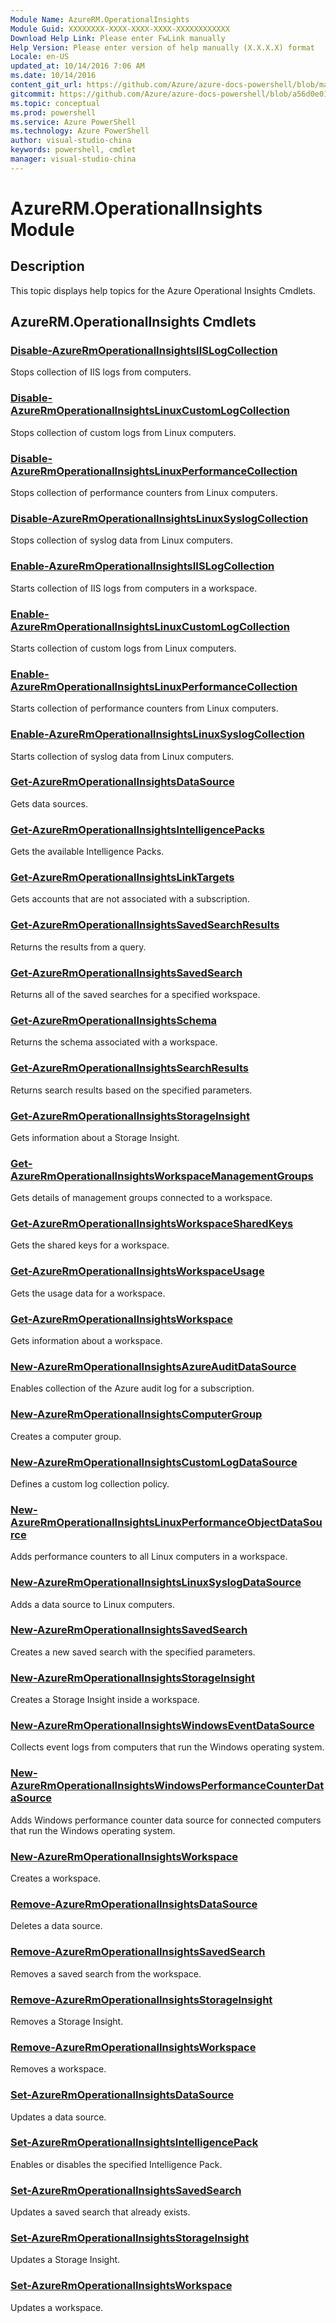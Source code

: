 ```yaml
---
Module Name: AzureRM.OperationalInsights
Module Guid: XXXXXXXX-XXXX-XXXX-XXXX-XXXXXXXXXXXX
Download Help Link: Please enter FwLink manually
Help Version: Please enter version of help manually (X.X.X.X) format
Locale: en-US
updated_at: 10/14/2016 7:06 AM
ms.date: 10/14/2016
content_git_url: https://github.com/Azure/azure-docs-powershell/blob/master/azureps-cmdlets-docs/ResourceManager/AzureRM.OperationalInsights/v2.0/CmdletMDs/AzureRM.OperationalInsights.md
gitcommit: https://github.com/Azure/azure-docs-powershell/blob/a56d0e01e65c2c33aa2af13dd29addc94ead6e88/azureps-cmdlets-docs/ResourceManager/AzureRM.OperationalInsights/v2.0/CmdletMDs/AzureRM.OperationalInsights.md
ms.topic: conceptual
ms.prod: powershell
ms.service: Azure PowerShell
ms.technology: Azure PowerShell
author: visual-studio-china
keywords: powershell, cmdlet
manager: visual-studio-china
---
```


# AzureRM.OperationalInsights Module
## Description
This topic displays help topics for the Azure Operational Insights Cmdlets.

## AzureRM.OperationalInsights Cmdlets
### [Disable-AzureRmOperationalInsightsIISLogCollection](Disable-AzureRmOperationalInsightsIISLogCollection.md)
Stops collection of IIS logs from computers.


### [Disable-AzureRmOperationalInsightsLinuxCustomLogCollection](Disable-AzureRmOperationalInsightsLinuxCustomLogCollection.md)
Stops collection of custom logs from Linux computers.


### [Disable-AzureRmOperationalInsightsLinuxPerformanceCollection](Disable-AzureRmOperationalInsightsLinuxPerformanceCollection.md)
Stops collection of performance counters from Linux computers.


### [Disable-AzureRmOperationalInsightsLinuxSyslogCollection](Disable-AzureRmOperationalInsightsLinuxSyslogCollection.md)
Stops collection of syslog data from Linux computers.


### [Enable-AzureRmOperationalInsightsIISLogCollection](Enable-AzureRmOperationalInsightsIISLogCollection.md)
Starts collection of IIS logs from computers in a workspace.


### [Enable-AzureRmOperationalInsightsLinuxCustomLogCollection](Enable-AzureRmOperationalInsightsLinuxCustomLogCollection.md)
Starts collection of custom logs from Linux computers.


### [Enable-AzureRmOperationalInsightsLinuxPerformanceCollection](Enable-AzureRmOperationalInsightsLinuxPerformanceCollection.md)
Starts collection of performance counters from Linux computers.


### [Enable-AzureRmOperationalInsightsLinuxSyslogCollection](Enable-AzureRmOperationalInsightsLinuxSyslogCollection.md)
Starts collection of syslog data from Linux computers.


### [Get-AzureRmOperationalInsightsDataSource](Get-AzureRmOperationalInsightsDataSource.md)
Gets data sources.


### [Get-AzureRmOperationalInsightsIntelligencePacks](Get-AzureRmOperationalInsightsIntelligencePacks.md)
Gets the available Intelligence Packs.


### [Get-AzureRmOperationalInsightsLinkTargets](Get-AzureRmOperationalInsightsLinkTargets.md)
Gets accounts that are not associated with a subscription.


### [Get-AzureRmOperationalInsightsSavedSearchResults](Get-AzureRmOperationalInsightsSavedSearchResults.md)
Returns the results from a query.


### [Get-AzureRmOperationalInsightsSavedSearch](Get-AzureRmOperationalInsightsSavedSearch.md)
Returns all of the saved searches for a specified workspace.


### [Get-AzureRmOperationalInsightsSchema](Get-AzureRmOperationalInsightsSchema.md)
Returns the schema associated with a workspace.


### [Get-AzureRmOperationalInsightsSearchResults](Get-AzureRmOperationalInsightsSearchResults.md)
Returns search results based on the specified parameters.


### [Get-AzureRmOperationalInsightsStorageInsight](Get-AzureRmOperationalInsightsStorageInsight.md)
Gets information about a Storage Insight.


### [Get-AzureRmOperationalInsightsWorkspaceManagementGroups](Get-AzureRmOperationalInsightsWorkspaceManagementGroups.md)
Gets details of management groups connected to a workspace.


### [Get-AzureRmOperationalInsightsWorkspaceSharedKeys](Get-AzureRmOperationalInsightsWorkspaceSharedKeys.md)
Gets the shared keys for a workspace.


### [Get-AzureRmOperationalInsightsWorkspaceUsage](Get-AzureRmOperationalInsightsWorkspaceUsage.md)
Gets the usage data for a workspace.


### [Get-AzureRmOperationalInsightsWorkspace](Get-AzureRmOperationalInsightsWorkspace.md)
Gets information about a workspace.


### [New-AzureRmOperationalInsightsAzureAuditDataSource](New-AzureRmOperationalInsightsAzureAuditDataSource.md)
Enables collection of the Azure audit log for a subscription.


### [New-AzureRmOperationalInsightsComputerGroup](New-AzureRmOperationalInsightsComputerGroup.md)
Creates a computer group.


### [New-AzureRmOperationalInsightsCustomLogDataSource](New-AzureRmOperationalInsightsCustomLogDataSource.md)
Defines a custom log collection policy.


### [New-AzureRmOperationalInsightsLinuxPerformanceObjectDataSource](New-AzureRmOperationalInsightsLinuxPerformanceObjectDataSource.md)
Adds performance counters to all Linux computers in a workspace.


### [New-AzureRmOperationalInsightsLinuxSyslogDataSource](New-AzureRmOperationalInsightsLinuxSyslogDataSource.md)
Adds a data source to Linux computers.


### [New-AzureRmOperationalInsightsSavedSearch](New-AzureRmOperationalInsightsSavedSearch.md)
Creates a new saved search with the specified parameters.


### [New-AzureRmOperationalInsightsStorageInsight](New-AzureRmOperationalInsightsStorageInsight.md)
Creates a Storage Insight inside a workspace.


### [New-AzureRmOperationalInsightsWindowsEventDataSource](New-AzureRmOperationalInsightsWindowsEventDataSource.md)
Collects event logs from computers that run the Windows operating system.


### [New-AzureRmOperationalInsightsWindowsPerformanceCounterDataSource](New-AzureRmOperationalInsightsWindowsPerformanceCounterDataSource.md)
Adds Windows performance counter data source for connected computers that run the Windows operating system.


### [New-AzureRmOperationalInsightsWorkspace](New-AzureRmOperationalInsightsWorkspace.md)
Creates a workspace.


### [Remove-AzureRmOperationalInsightsDataSource](Remove-AzureRmOperationalInsightsDataSource.md)
Deletes a data source.


### [Remove-AzureRmOperationalInsightsSavedSearch](Remove-AzureRmOperationalInsightsSavedSearch.md)
Removes a saved search from the workspace.


### [Remove-AzureRmOperationalInsightsStorageInsight](Remove-AzureRmOperationalInsightsStorageInsight.md)
Removes a Storage Insight.


### [Remove-AzureRmOperationalInsightsWorkspace](Remove-AzureRmOperationalInsightsWorkspace.md)
Removes a workspace.


### [Set-AzureRmOperationalInsightsDataSource](Set-AzureRmOperationalInsightsDataSource.md)
Updates a data source.


### [Set-AzureRmOperationalInsightsIntelligencePack](Set-AzureRmOperationalInsightsIntelligencePack.md)
Enables or disables the specified Intelligence Pack.


### [Set-AzureRmOperationalInsightsSavedSearch](Set-AzureRmOperationalInsightsSavedSearch.md)
Updates a saved search that already exists.


### [Set-AzureRmOperationalInsightsStorageInsight](Set-AzureRmOperationalInsightsStorageInsight.md)
Updates a Storage Insight.


### [Set-AzureRmOperationalInsightsWorkspace](Set-AzureRmOperationalInsightsWorkspace.md)
Updates a workspace.



